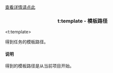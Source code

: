<a href="head-tag-task.html">查看详情请点此</a>

### <div align="center">t:template - 模板路径</div> ###

&lt;t:template&gt;
<pre>
得到任务的模板路径。
</pre>

#### 说明 ####

<pre>
得到的模板路径是从当前项目开始。
</pre>